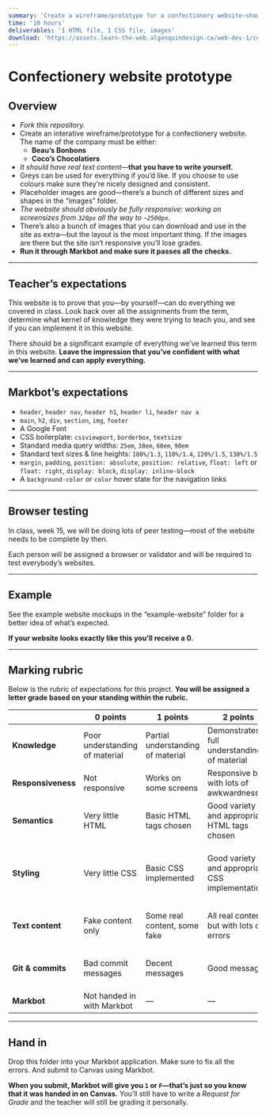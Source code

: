 ```yaml
---
summary: 'Create a wireframe/prototype for a confectionery website—showing what you learned this term.'
time: '10 hours'
deliverables: '1 HTML file, 1 CSS file, images'
download: 'https://assets.learn-the-web.algonquindesign.ca/web-dev-1/confectionery-website-prototype-download.zip'
---
```


# Confectionery website prototype

## Overview

- *Fork this repository.*
- Create an interative wireframe/prototype for a confectionery website.
  The name of the company must be either:
  - **Beau’s Bonbons**
  - **Coco’s Chocolatiers**
- *It should have real text content*—**that you have to write yourself.**
- Greys can be used for everything if you’d like. If you choose to use colours make sure they’re nicely designed and consistent.
- Placeholder images are good—there’s a bunch of different sizes and shapes in the “images” folder.
- *The website should obviously be fully responsive: working on screensizes from `320px` all the way to `~2500px`.*
- There’s also a bunch of images that you can download and use in the site as extra—but the layout is the most important thing. If the images are there but the site isn’t responsive you’ll lose grades.
- **Run it through Markbot and make sure it passes all the checks.**

---

## Teacher’s expectations

This website is to prove that you—by yourself—can do everything we covered in class. Look back over all the assignments from the term, determine what kernel of knowledge they were trying to teach you, and see if you can implement it in this website.

There should be a significant example of everything we’ve learned this term in this website. **Leave the impression that you’ve confident with what we’ve learned and can apply everything.**


---

## Markbot’s expectations

- `header`, `header nav`, `header h1`, `header li`, `header nav a`
- `main`, `h2`, `div`, `section`, `img`, `footer`
- A Google Font
- CSS boilerplate: `cssviewport`, `borderbox`, `textsize`
- Standard media query widths: `25em`, `38em`, `60em`, `90em`
- Standard text sizes & line heights: `100%/1.3`, `110%/1.4`, `120%/1.5`, `130%/1.5`
- `margin`, `padding`, `position: absolute`, `position: relative`, `float: left` or `float: right`, `display: block`, `display: inline-block`
- A `background-color` or `color` hover state for the navigation links

---

## Browser testing

In class, week 15, we will be doing lots of peer testing—most of the website needs to be complete by then.

Each person will be assigned a browser or validator and will be required to test everybody’s websites.

---

## Example

See the example website mockups in the “example-website” folder for a better idea of what’s expected.

**If your website looks exactly like this you’ll receive a 0.**

---

## Marking rubric

Below is the rubric of expectations for this project. **You will be assigned a letter grade based on your standing within the rubric.**

| | 0 points | 1 points | 2 points | 3 points |
| --- | --- | --- | --- | --- |
| **Knowledge** | Poor understanding of material | Partial understanding of material | Demonstrates full understanding of material | Demonstrates excellent understanding of material |
| **Responsiveness** | Not responsive | Works on some screens | Responsive but with lots of awkwardness | Looks great on all screen sizes |
| **Semantics** | Very little HTML | Basic HTML tags chosen | Good variety and appropriate HTML tags chosen | Excellent demonstration of HTML tags and correct use |
| **Styling** | Very little CSS | Basic CSS implemented | Good variety and appropriate CSS implementations | Excellent demonstration of different CSS functionality and implementations |
| **Text content** | Fake content only | Some real content, some fake | All real content but with lots of errors | Real content, well written, no grammar or spelling errors |
| **Git & commits** | Bad commit messages | Decent messages | Good messages | Excellent and descriptive commit messages |
| **Markbot** | Not handed in with Markbot | — | — | Handed in with Markbot |

---

## Hand in

Drop this folder into your Markbot application. Make sure to fix all the errors. And submit to Canvas using Markbot.

**When you submit, Markbot will give you `1` or `F`—that’s just so you know that it was handed in on Canvas.** You’ll still have to write a *Request for Grade* and the teacher will still be grading it personally.
